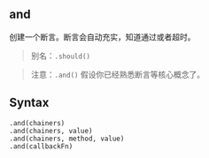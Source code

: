 ## and

创建一个断言。断言会自动充实，知道通过或者超时。

> 别名：`.should()`

> 注意：`.and()` 假设你已经熟悉断言等核心概念了。

## Syntax

```
.and(chainers)
.and(chainers, value)
.and(chainers, method, value)
.and(callbackFn)
```